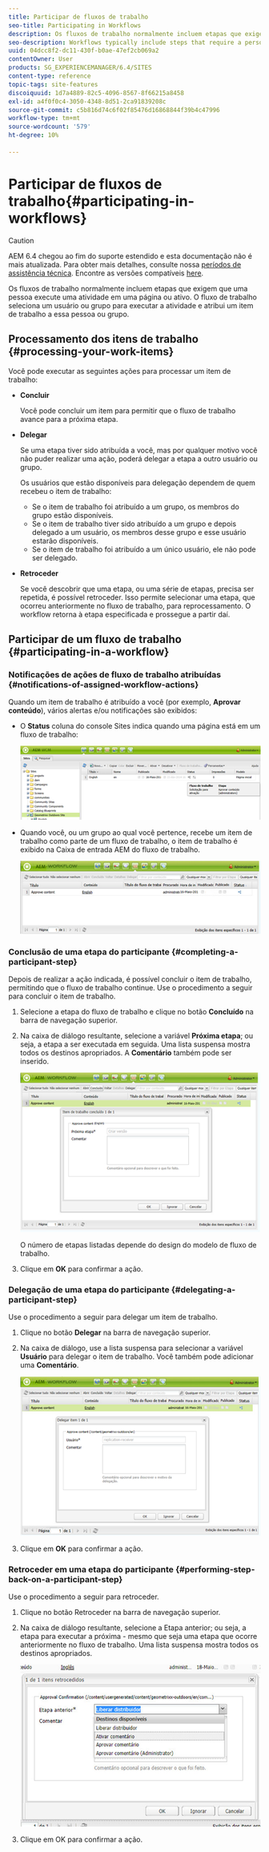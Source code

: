 ```yaml
---
title: Participar de fluxos de trabalho
seo-title: Participating in Workflows
description: Os fluxos de trabalho normalmente incluem etapas que exigem que uma pessoa execute uma atividade em uma página ou ativo. O fluxo de trabalho seleciona um usuário ou grupo para executar a atividade e atribui um item de trabalho a essa pessoa ou grupo.
seo-description: Workflows typically include steps that require a person to perform an activity on a page or asset. The workflow selects a user or group to perform the activity and assigns a work item to that person or group.
uuid: 04dcc8f2-dc11-430f-b0ae-47ef2cb069a2
contentOwner: User
products: SG_EXPERIENCEMANAGER/6.4/SITES
content-type: reference
topic-tags: site-features
discoiquuid: 1d7a4889-82c5-4096-8567-8f66215a8458
exl-id: a4f0f0c4-3050-4348-8d51-2ca91839208c
source-git-commit: c5b816d74c6f02f85476d16868844f39b4c47996
workflow-type: tm+mt
source-wordcount: '579'
ht-degree: 10%

---
```


# Participar de fluxos de trabalho{#participating-in-workflows}

>[!CAUTION]
>
>AEM 6.4 chegou ao fim do suporte estendido e esta documentação não é mais atualizada. Para obter mais detalhes, consulte nossa [períodos de assistência técnica](https://helpx.adobe.com/br/support/programs/eol-matrix.html). Encontre as versões compatíveis [here](https://experienceleague.adobe.com/docs/).

Os fluxos de trabalho normalmente incluem etapas que exigem que uma pessoa execute uma atividade em uma página ou ativo. O fluxo de trabalho seleciona um usuário ou grupo para executar a atividade e atribui um item de trabalho a essa pessoa ou grupo.

## Processamento dos itens de trabalho {#processing-your-work-items}

Você pode executar as seguintes ações para processar um item de trabalho:

* **Concluir**

   Você pode concluir um item para permitir que o fluxo de trabalho avance para a próxima etapa.

* **Delegar**

   Se uma etapa tiver sido atribuída a você, mas por qualquer motivo você não puder realizar uma ação, poderá delegar a etapa a outro usuário ou grupo.

   Os usuários que estão disponíveis para delegação dependem de quem recebeu o item de trabalho:

   * Se o item de trabalho foi atribuído a um grupo, os membros do grupo estão disponíveis.
   * Se o item de trabalho tiver sido atribuído a um grupo e depois delegado a um usuário, os membros desse grupo e esse usuário estarão disponíveis.
   * Se o item de trabalho foi atribuído a um único usuário, ele não pode ser delegado.

* **Retroceder**

   Se você descobrir que uma etapa, ou uma série de etapas, precisa ser repetida, é possível retroceder. Isso permite selecionar uma etapa, que ocorreu anteriormente no fluxo de trabalho, para reprocessamento. O workflow retorna à etapa especificada e prossegue a partir daí.

## Participar de um fluxo de trabalho {#participating-in-a-workflow}

### Notificações de ações de fluxo de trabalho atribuídas {#notifications-of-assigned-workflow-actions}

Quando um item de trabalho é atribuído a você (por exemplo, **Aprovar conteúdo**), vários alertas e/ou notificações são exibidos:

* O **Status** coluna do console Sites indica quando uma página está em um fluxo de trabalho:

   ![workflowstatus-1](assets/workflowstatus-1.png)

* Quando você, ou um grupo ao qual você pertence, recebe um item de trabalho como parte de um fluxo de trabalho, o item de trabalho é exibido na Caixa de entrada AEM do fluxo de trabalho.

   ![caixa de fluxo de trabalho](assets/workflowinbox.png)

### Conclusão de uma etapa do participante {#completing-a-participant-step}

Depois de realizar a ação indicada, é possível concluir o item de trabalho, permitindo que o fluxo de trabalho continue. Use o procedimento a seguir para concluir o item de trabalho.

1. Selecione a etapa do fluxo de trabalho e clique no botão **Concluído** na barra de navegação superior.
1. Na caixa de diálogo resultante, selecione a variável **Próxima etapa**; ou seja, a etapa a ser executada em seguida. Uma lista suspensa mostra todos os destinos apropriados. A **Comentário** também pode ser inserido.

   ![workflow](assets/workflowcomplete.png)

   O número de etapas listadas depende do design do modelo de fluxo de trabalho.

1. Clique em **OK** para confirmar a ação.

### Delegação de uma etapa do participante {#delegating-a-participant-step}

Use o procedimento a seguir para delegar um item de trabalho.

1. Clique no botão **Delegar** na barra de navegação superior.
1. Na caixa de diálogo, use a lista suspensa para selecionar a variável **Usuário** para delegar o item de trabalho. Você também pode adicionar uma **Comentário**.

   ![workflowdelegate](assets/workflowdelegate.png)

1. Clique em **OK** para confirmar a ação.

### Retroceder em uma etapa do participante {#performing-step-back-on-a-participant-step}

Use o procedimento a seguir para retroceder.

1. Clique no botão Retroceder na barra de navegação superior.
1. Na caixa de diálogo resultante, selecione a Etapa anterior; ou seja, a etapa para executar a próxima - mesmo que seja uma etapa que ocorre anteriormente no fluxo de trabalho. Uma lista suspensa mostra todos os destinos apropriados.

   ![screen_shot_2018-08-10at155325](assets/screen_shot_2018-08-10at155325.jpg)

1. Clique em OK para confirmar a ação.
